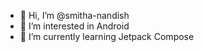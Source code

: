 - 👋 Hi, I’m @smitha-nandish
- 👀 I’m interested in Android
- 🌱 I’m currently learning Jetpack Compose

<!---
smitha-nandish/smitha-nandish is a ✨ special ✨ repository because its `README.md` (this file) appears on your GitHub profile.
You can click the Preview link to take a look at your changes.
--->
